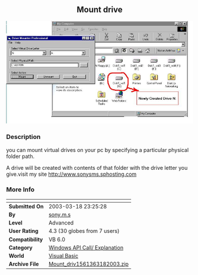 ﻿<div align="center">

## Mount drive

<img src="PIC2003320228508130.JPG">
</div>

### Description

you can mount virtual drives on your pc by specifying a particular physical folder path.

A drive will be created with contents of that folder with the drive letter you give.visit my site http://www.sonysms.sphosting.com
 
### More Info
 


<span>             |<span>
---                |---
**Submitted On**   |2003-03-18 23:25:28
**By**             |[sony\.m\.s](https://github.com/Planet-Source-Code/PSCIndex/blob/master/ByAuthor/sony-m-s.md)
**Level**          |Advanced
**User Rating**    |4.3 (30 globes from 7 users)
**Compatibility**  |VB 6\.0
**Category**       |[Windows API Call/ Explanation](https://github.com/Planet-Source-Code/PSCIndex/blob/master/ByCategory/windows-api-call-explanation__1-39.md)
**World**          |[Visual Basic](https://github.com/Planet-Source-Code/PSCIndex/blob/master/ByWorld/visual-basic.md)
**Archive File**   |[Mount\_driv1561363182003\.zip](https://github.com/Planet-Source-Code/sony-m-s-mount-drive__1-44088/archive/master.zip)









